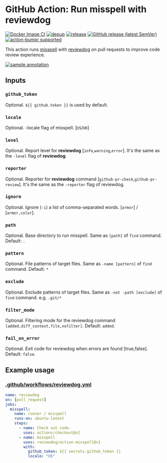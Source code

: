 # GitHub Action: Run misspell with reviewdog

[![Docker Image CI](https://github.com/reviewdog/action-misspell/workflows/Docker%20Image%20CI/badge.svg)](https://github.com/reviewdog/action-misspell/actions)
[![depup](https://github.com/reviewdog/action-misspell/workflows/depup/badge.svg)](https://github.com/reviewdog/action-misspell/actions?query=workflow%3Adepup)
[![release](https://github.com/reviewdog/action-misspell/workflows/release/badge.svg)](https://github.com/reviewdog/action-misspell/actions?query=workflow%3Arelease)
[![GitHub release (latest SemVer)](https://img.shields.io/github/v/release/reviewdog/action-misspell?logo=github&sort=semver)](https://github.com/reviewdog/action-misspell/releases)
[![action-bumpr supported](https://img.shields.io/badge/bumpr-supported-ff69b4?logo=github&link=https://github.com/haya14busa/action-bumpr)](https://github.com/haya14busa/action-bumpr)

This action runs [misspell](https://github.com/client9/misspell) with
[reviewdog](https://github.com/reviewdog/reviewdog) on pull requests to improve
code review experience.

[![sample annotation](https://user-images.githubusercontent.com/3797062/64926127-b8b0bc00-d834-11e9-97d5-5b6aa06dc573.png)](https://github.com/reviewdog/action-misspell/pull/1/files)

## Inputs

### `github_token`

Optional. `${{ github.token }}` is used by default.

### `locale`

Optional. -locale flag of misspell. [`US`/`UK`]

### `level`

Optional. Report level for **reviewdog** [`info`,`warning`,`error`].
It's the same as the `-level` flag of **reviewdog**.

### `reporter`

Optional. Reporter for **reviewdog** command [`github-pr-check`,`github-pr-review`].
It's the same as the `-reporter` flag of reviewdog.

### `ignore`

Optional. Ignore (`-i`) a list of comma-separated words.  [`armor`] / [`armor,color`].

### `path`

Optional. Base directory to run misspell. Same as `[path]` of `find` command. Default: `.`

### `pattern`

Optional. File patterns of target files. Same as `-name [pattern]` of `find` command. Default: `*`

### `exclude`

Optional. Exclude patterns of target files. Same as `-not -path [exclude]` of `find` command.
e.g. `.git/*`

### `filter_mode`

Optional. Filtering mode for the reviewdog command `[added,diff_context,file,nofilter]`. Default: `added`.

### `fail_on_error`

Optional. Exit code for reviewdog when errors are found [true,false]. Default: `false`.

## Example usage

### [.github/workflows/reviewdog.yml](.github/workflows/reviewdog.yml)

```yml
name: reviewdog
on: [pull_request]
jobs:
  misspell:
    name: runner / misspell
    runs-on: ubuntu-latest
    steps:
      - name: Check out code.
        uses: actions/checkout@v1
      - name: misspell
        uses: reviewdog/action-misspell@v1
        with:
          github_token: ${{ secrets.github_token }}
          locale: "US"
```
